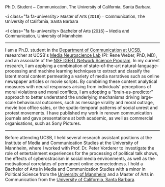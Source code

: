 <style>

.my_text {
    font-family: Arial, Helvetica, sans-serif;
    font-size: 14px;
}
</style>

<i class="fa fa-graduation-cap"></i>   <span class="my_text"> Ph.D. Student – Communication, The University of California, Santa Barbara </span>

<i class="fa fa-university></i>    <span class="my_text"> Master of Arts (2018) – Communication, The University of California, Santa Barbara </span>

<i class="fa fa-university></i>  <span class="my_text"> Bachelor of Arts (2016) – Media and Communication, University of Mannheim </span>

---

I am a Ph.D. student in the [Department of Communication at UCSB](http://www.comm.ucsb.edu/), researcher at UCSB's [Media Neuroscience Lab](http://www.medianeuroscience.org/) (PI: Rene Weber, PhD, MD), and an associate of the [NSF IGERT Network Science Program](https://networkscience.igert.ucsb.edu/). In my current research, I am applying a combination of state-of-the-art natural-language-processing and machine learning techniques to extract and classify the latent moral content permeating a variety of media narratives such as online newspaper articles or movie scripts. By combining these content analytical measures with neural responses arising from individuals' perceptions of moral violations and moral conflicts, I am adopting a “brain-as-predictor” approach to better understand the underlying mechanisms driving large-scale behavioural outcomes, such as message virality and moral outrage, movie box office sales, or the spatio-temporal patterns of social unrest and protest movements. I have published my work in renown communication journals and gave presentations at both academic, as well as commercial organisations, such as Sony Pictures.

---

Before attending UCSB, I held several research assistant positions at the Institute of Media and Communication Studies at the University of Mannheim, where I worked with Prof. Dr. Peter Vorderer to investigate the role of entertainment experiences for the processing of political talk shows, the effects of cyberostracism in social media environments, as well as the motivational correlates of permanent online connectedness. I hold a Bachelor of Arts in Media and Communication Studies with a minor in Political Science from the [University of Mannheim](http://mkw.uni-mannheim.de/) and a Master of Arts in Communication from the [University of California, Santa Barbara](https://www.ucsb.edu/).